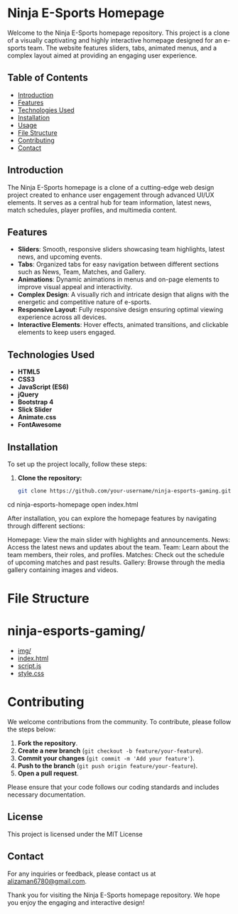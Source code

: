 # Ninja E-Sports Homepage

Welcome to the Ninja E-Sports homepage repository. This project is a clone of a visually captivating and highly interactive homepage designed for an e-sports team. The website features sliders, tabs, animated menus, and a complex layout aimed at providing an engaging user experience.

## Table of Contents

- [Introduction](#introduction)
- [Features](#features)
- [Technologies Used](#technologies-used)
- [Installation](#installation)
- [Usage](#usage)
- [File Structure](#file-structure)
- [Contributing](#contributing)
- [Contact](#contact)

## Introduction

The Ninja E-Sports homepage is a clone of a cutting-edge web design project created to enhance user engagement through advanced UI/UX elements. It serves as a central hub for team information, latest news, match schedules, player profiles, and multimedia content.

## Features

- **Sliders**: Smooth, responsive sliders showcasing team highlights, latest news, and upcoming events.
- **Tabs**: Organized tabs for easy navigation between different sections such as News, Team, Matches, and Gallery.
- **Animations**: Dynamic animations in menus and on-page elements to improve visual appeal and interactivity.
- **Complex Design**: A visually rich and intricate design that aligns with the energetic and competitive nature of e-sports.
- **Responsive Layout**: Fully responsive design ensuring optimal viewing experience across all devices.
- **Interactive Elements**: Hover effects, animated transitions, and clickable elements to keep users engaged.

## Technologies Used

- **HTML5**
- **CSS3**
- **JavaScript (ES6)**
- **jQuery**
- **Bootstrap 4**
- **Slick Slider**
- **Animate.css**
- **FontAwesome**

## Installation

To set up the project locally, follow these steps:

1. **Clone the repository:**
   ```bash
   git clone https://github.com/your-username/ninja-esports-gaming.git
cd ninja-esports-homepage
open index.html

After installation, you can explore the homepage features by navigating through different sections:

Homepage: View the main slider with highlights and announcements.
News: Access the latest news and updates about the team.
Team: Learn about the team members, their roles, and profiles.
Matches: Check out the schedule of upcoming matches and past results.
Gallery: Browse through the media gallery containing images and videos.

# File Structure

# ninja-esports-gaming/
- [img/](img/)
- [index.html](index.html)
- [script.js](script.js)
- [style.css](style.css)


# Contributing

We welcome contributions from the community. To contribute, please follow the steps below:

1. **Fork the repository**.
2. **Create a new branch** (`git checkout -b feature/your-feature`).
3. **Commit your changes** (`git commit -m 'Add your feature'`).
4. **Push to the branch** (`git push origin feature/your-feature`).
5. **Open a pull request**.

Please ensure that your code follows our coding standards and includes necessary documentation.

## License
This project is licensed under the MIT License

## Contact

For any inquiries or feedback, please contact us at [alizaman6780@gmail.com](mailto:alizaman6780@gmail.com).

Thank you for visiting the Ninja E-Sports homepage repository. We hope you enjoy the engaging and interactive design!
